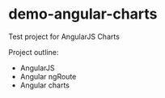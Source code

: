 # demo-angular-charts
Test project for AngularJS Charts

Project outline:
- AngularJS
- Angular ngRoute
- Angular charts
